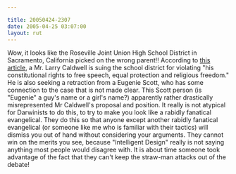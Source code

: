 ```yaml
---

title: 20050424-2307
date: 2005-04-25 03:07:00
layout: rut
---
```


<p> Wow, it looks like the Roseville Joint Union
High School District in Sacramento, California
picked on the wrong parent!!  According to <a href="http://worldnetdaily.com/news/article.asp?ARTICLE_ID=43953">this
article</a>, a Mr. Larry Caldwell is suing the school district
for violating "his constitutional rights to free speech, equal
protection and religious freedom."  He is also seeking a retraction
from a Eugenie Scott, who has some connection to the case that
is not made clear.  This Scott person (is "Eugenie" a guy's name
or a girl's name?) apparently rather drastically misrepresented
Mr Caldwell's proposal and position.  It really is not atypical
for Darwinists to do this, to try to make you look like a rabidly
fanatical evangelical.  They do this so that anyone except another
rabidly fanatical evangelical (or someone like me who is familiar
with their tactics) will dismiss you out of hand without considering
your arguments.  They cannot win on the merits you see, because
"Intelligent Design" really is not saying anything most people would
disagree with.  It is about time someone took advantage of the fact
that they can't keep the straw-man attacks out of the debate!</p>

